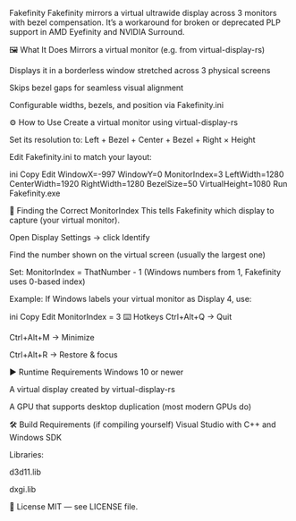 Fakefinity
Fakefinity mirrors a virtual ultrawide display across 3 monitors with bezel compensation.
It’s a workaround for broken or deprecated PLP support in AMD Eyefinity and NVIDIA Surround.

🖼️ What It Does
Mirrors a virtual monitor (e.g. from virtual-display-rs)

Displays it in a borderless window stretched across 3 physical screens

Skips bezel gaps for seamless visual alignment

Configurable widths, bezels, and position via Fakefinity.ini

⚙️ How to Use
Create a virtual monitor using virtual-display-rs

Set its resolution to:
Left + Bezel + Center + Bezel + Right × Height

Edit Fakefinity.ini to match your layout:

ini
Copy
Edit
WindowX=-997
WindowY=0
MonitorIndex=3
LeftWidth=1280
CenterWidth=1920
RightWidth=1280
BezelSize=50
VirtualHeight=1080
Run Fakefinity.exe

🧭 Finding the Correct MonitorIndex
This tells Fakefinity which display to capture (your virtual monitor).

Open Display Settings → click Identify

Find the number shown on the virtual screen (usually the largest one)

Set:
MonitorIndex = ThatNumber - 1
(Windows numbers from 1, Fakefinity uses 0-based index)

Example:
If Windows labels your virtual monitor as Display 4, use:

ini
Copy
Edit
MonitorIndex = 3
⌨️ Hotkeys
Ctrl+Alt+Q → Quit

Ctrl+Alt+M → Minimize

Ctrl+Alt+R → Restore & focus

▶️ Runtime Requirements
Windows 10 or newer

A virtual display created by virtual-display-rs

A GPU that supports desktop duplication (most modern GPUs do)

🛠️ Build Requirements (if compiling yourself)
Visual Studio with C++ and Windows SDK

Libraries:

d3d11.lib

dxgi.lib

📝 License
MIT — see LICENSE file.
